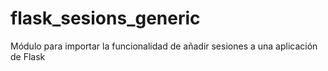 # flask_sesions_generic
Módulo para importar la funcionalidad de añadir sesiones a una aplicación de Flask
